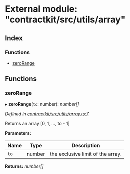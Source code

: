 # External module: "contractkit/src/utils/array"

## Index

### Functions

* [zeroRange](_contractkit_src_utils_array_.md#zerorange)

## Functions

###  zeroRange

▸ **zeroRange**(`to`: number): *number[]*

*Defined in [contractkit/src/utils/array.ts:7](https://github.com/celo-org/celo-monorepo/blob/master/packages/contractkit/src/utils/array.ts#L7)*

Returns an array [0, 1, ..., to - 1]

**Parameters:**

Name | Type | Description |
------ | ------ | ------ |
`to` | number | the exclusive limit of the array.  |

**Returns:** *number[]*
